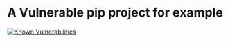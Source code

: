 # A Vulnerable pip project for example

[![Known Vulnerabilities](https://snyk.io/test/github/AndreLSnyk/vulnpip/badge.svg?style=flat-square)](https://snyk.io/test/github/AndreLSnyk/vulnpip)
